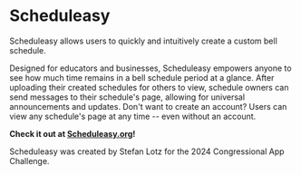 # Scheduleasy

Scheduleasy allows users to quickly and intuitively create a custom bell schedule. 

Designed for educators and businesses, Scheduleasy empowers anyone to see how much time remains in a bell schedule period at a glance. After uploading their created schedules for others to view, schedule owners can send messages to their schedule's page, allowing for universal announcements and updates. Don't want to create an account? Users can view any schedule's page at any time -- even without an account.

**Check it out at [Scheduleasy.org](https://www.scheduleasy.org)!**

Scheduleasy was created by Stefan Lotz for the 2024 Congressional App Challenge.
